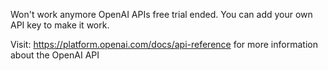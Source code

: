 Won't work anymore OpenAI APIs free trial ended.
You can add your own API key to make it work. 

Visit: https://platform.openai.com/docs/api-reference for more information about the OpenAI API